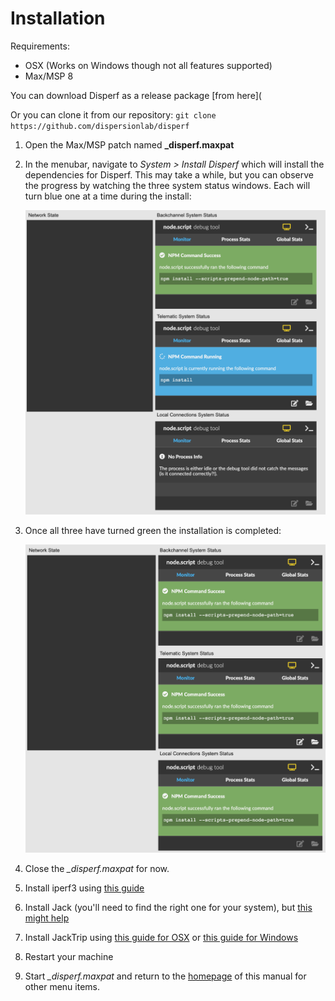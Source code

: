 # Installation

Requirements:

- OSX (Works on Windows though not all features supported)
- Max/MSP 8


You can download Disperf as a release package [from here](

Or you can clone it from our repository: ```git clone https://github.com/dispersionlab/disperf```

1. Open the Max/MSP patch named **_disperf.maxpat**
2. In the menubar, navigate to *System > Install Disperf* which will install the dependencies for Disperf. This may take a while, but you can observe the progress by watching the three system status windows. Each will turn blue one at a time during the install:

	![](img/install_progress_1.png)

3. Once all three have turned green the installation is completed:
	
	![](img/install_progress_2.png)
4. Close the *_disperf.maxpat* for now. 
5. Install iperf3 using [this guide](https://iperf.fr/iperf-download.php)
6. Install Jack (you'll need to find the right one for your system), but [this might help](https://jackaudio.org/downloads/)
7. Install JackTrip using [this guide for OSX](https://ccrma.stanford.edu/software/jacktrip/osx/index.html) or [this guide for Windows](https://ccrma.stanford.edu/software/jacktrip/windows/index.html)
8. Restart your machine
9. Start *_disperf.maxpat* and return to the [homepage](https://dispersionlab.github.io/disperf) of this manual for other menu items. 


